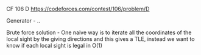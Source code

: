 CF 106 D https://codeforces.com/contest/106/problem/D

Generator - ..

Brute force solution - One naive way is to iterate all the coordinates of the local sight by the giving directions and this gives a TLE, instead we want to know if each local sight is legal in O(1)